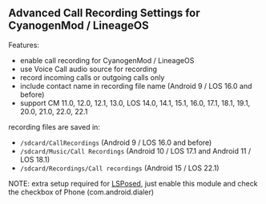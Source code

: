 ## Advanced Call Recording Settings for CyanogenMod / LineageOS

Features:

* enable call recording for CyanogenMod / LineageOS
* use Voice Call audio source for recording
* record incoming calls or outgoing calls only
* include contact name in recording file name (Android 9 / LOS 16.0  and before)
* support CM 11.0, 12.0, 12.1, 13.0, LOS 14.0, 14.1, 15.1, 16.0, 17.1, 18.1, 19.1, 20.0, 21.0, 22.0, 22.1

recording files are saved in:

* `/sdcard/CallRecordings` (Android 9 / LOS 16.0 and before)
* `/sdcard/Music/Call Recordings` (Android 10 / LOS 17.1 and Android 11 / LOS 18.1)
* `/sdcard/Recordings/Call recordings` (Android 15 / LOS 22.1)

NOTE: extra setup required for [LSPosed](https://github.com/JingMatrix/LSPosed),
just enable this module and
check the checkbox of Phone (com.android.dialer)
